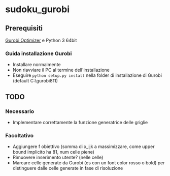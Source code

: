 # sudoku_gurobi

## Prerequisiti
[Gurobi Optimizer](http://www.gurobi.com/index) e Python 3 64bit

### Guida installazione Gurobi
* Installare normalmente
* Non riavviare il PC al termine dell'installazione
* Eseguire `python setup.py install` nella folder di installazione di Gurobi (default C:\gurobi811)

## TODO
### Necessario
* Implementare correttamente la funzione generatrice delle griglie

### Facoltativo
* Aggiungere f obiettivo (somma di x_ijk a massimizzare, come upper bound implicito ha 81, num celle piene)
* Rimuovere inserimento utente? (nelle celle)
* Marcare celle generate da Gurobi (es con un font color rosso o bold) per distinguere dalle celle generate in fase di risoluzione
